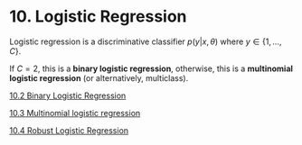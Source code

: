 # 10. Logistic Regression

Logistic regression is a discriminative classifier $p(y|x,\theta)$ where $y\in\{1,\dots,C\}$.

If $C=2$, this is a **binary logistic regression**, otherwise, this is a **multinomial logistic regression** (or alternatively, multiclass).

[10.2 Binary Logistic Regression](10%20Logistic%20Regression%2001f21bc150bb4b8caa4d8e7fa84934f2/10%202%20Binary%20Logistic%20Regression%2015552080f8fd498bbf72852c893c2f1e.md)

[10.3 Multinomial logistic regression](10%20Logistic%20Regression%2001f21bc150bb4b8caa4d8e7fa84934f2/10%203%20Multinomial%20logistic%20regression%20543e7b8826fe408f83ae8c55d569a909.md)

[10.4 Robust Logistic Regression](10%20Logistic%20Regression%2001f21bc150bb4b8caa4d8e7fa84934f2/10%204%20Robust%20Logistic%20Regression%202804d2d05df24e7ba07d71b0fae21b45.md)